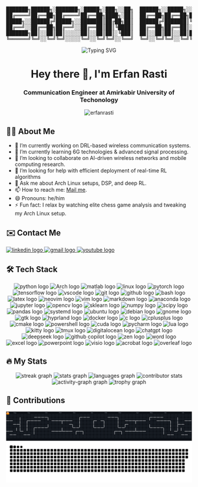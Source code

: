 <pre align="center">

███████╗██████╗░███████╗░█████╗░███╗░░██╗  ██████╗░░█████╗░░██████╗████████╗██╗
██╔════╝██╔══██╗██╔════╝██╔══██╗████╗░██║  ██╔══██╗██╔══██╗██╔════╝╚══██╔══╝██║
█████╗░░██████╔╝█████╗░░███████║██╔██╗██║  ██████╔╝███████║╚█████╗░░░░██║░░░██║
██╔══╝░░██╔══██╗██╔══╝░░██╔══██║██║╚████║  ██╔══██╗██╔══██║░╚═══██╗░░░██║░░░██║
███████╗██║░░██║██║░░░░░██║░░██║██║░╚███║  ██║░░██║██║░░██║██████╔╝░░░██║░░░██║
╚══════╝╚═╝░░╚═╝╚═╝░░░░░╚═╝░░╚═╝╚═╝░░╚══╝  ╚═╝░░╚═╝╚═╝░░╚═╝╚═════╝░░░░╚═╝░░░╚═╝
</pre>
<div align="center">
  <img src="https://readme-typing-svg.demolab.com?font=Fira+Code&size=30&duration=3000&pause=1000&color=F73B49&center=true&multiline=true&random=true&width=435&lines=Erfan+Rasti" alt="Typing SVG" /></a>
</div>

<h1 align="center">Hey there 👋, I'm Erfan Rasti</h1>
<h3 align="center">Communication Engineer at Amirkabir University of Techonology</h3>
<p align="center"> <img src="https://komarev.com/ghpvc/?username=erfanrasti&label=Profile%20views&color=0e75b6&style=flat" alt="erfanrasti" /> </p>

<h2 align="left">👨‍💻 About Me</h2>

- 🔭 I’m currently working on DRL-based wireless communication systems.
- 🌱 I’m currently learning 6G technologies & advanced signal processing.
- 👯 I’m looking to collaborate on AI-driven wireless networks and mobile computing research.
- 🤔 I’m looking for help with efficient deployment of real-time RL algorithms
- 💬 Ask me about Arch Linux setups, DSP, and deep RL.
- 📫 How to reach me: [Mail me](mailto:erfanrasty@gmail.com).
- 😄 Pronouns: he/him
- ⚡ Fun fact: I relax by watching elite chess game analysis and tweaking my Arch Linux setup.

###

<h2 align="left">✉️ Contact Me</h2>
<div align="left">
  <a href="https://www.linkedin.com/in/erfan-rasti-6a80561a1/">
    <img src="https://img.shields.io/static/v1?message=LinkedIn&logo=linkedin&label=&color=0077B5&logoColor=&labelColor=&style=for-the-badge" height="25" alt="linkedin logo"  />
  </a>
  <a href="mailto:erfanrasty@gmail.com">
    <img src="https://img.shields.io/static/v1?message=Gmail&logo=gmail&label=&color=D14836&logoColor=white&labelColor=&style=for-the-badge" height="25" alt="gmail logo"  />
  </a>
  <a href="https://www.youtube.com/channel/UCZYK7VZp23csTqB6ZgtPtOA?app=desktop">
    <img src="https://img.shields.io/static/v1?message=Youtube&logo=youtube&label=&color=FF0000&logoColor=white&labelColor=&style=for-the-badge" height="25" alt="youtube logo"  />
  </a>
</div>

###

<h2 align="left">🛠 Tech Stack</h2>

<div align="center">
  <img src="https://skillicons.dev/icons?i=py"  height="60" alt="python logo"  />
  <img src="https://skillicons.dev/icons?i=arch" height="60" alt="Arch logo"  />
  <img src="https://skillicons.dev/icons?i=matlab" height="60" alt="matlab logo"  />
  <img src="https://skillicons.dev/icons?i=linux" height="60" alt="linux logo"  />
  <img src="https://skillicons.dev/icons?i=pytorch" height="60" alt="pytorch logo"  />
  <img src="https://skillicons.dev/icons?i=tensorflow" height="60" alt="tensorflow logo"  />
  <img src="https://skillicons.dev/icons?i=vscode" height="60" alt="vscode logo"  />
  <img src="https://skillicons.dev/icons?i=git" height="60" alt="git logo"  />
  <img src="https://skillicons.dev/icons?i=github" height="60" alt="github logo"  />
  <img src="https://skillicons.dev/icons?i=bash" height="60" alt="bash logo"  />
  <img src="https://skillicons.dev/icons?i=latex" height="60" alt="latex logo"  />
  <img src="https://skillicons.dev/icons?i=neovim" height="60" alt="neovim logo"  />
  <img src="https://skillicons.dev/icons?i=vim" height="60" alt="vim logo"  />
  <img src="https://skillicons.dev/icons?i=md" height="60" alt="markdown logo"  />
  <img src="https://skillicons.dev/icons?i=anaconda" height="60" alt="anaconda logo"  />
  <img src="https://go-skill-icons.vercel.app/api/icons?i=jupyter" height="60" alt="jupyter logo"  />
  <img src="https://skillicons.dev/icons?i=opencv" height="60" alt="opencv logo"  />
  <img src="https://skillicons.dev/icons?i=sklearn" height="60" alt="sklearn logo"  />
  <img src="https://go-skill-icons.vercel.app/api/icons?i=numpy" height="60" alt="numpy logo"  />
  <img src="https://go-skill-icons.vercel.app/api/icons?i=scipy" height="60" alt="scipy logo"  />
  <img src="https://go-skill-icons.vercel.app/api/icons?i=pandas" height="60" alt="pandas logo"  />
  <img src="https://go-skill-icons.vercel.app/api/icons?i=systemd" height="60" alt="systemd logo"  />
  <img src="https://skillicons.dev/icons?i=ubuntu" height="60" alt="ubuntu logo"  />
  <img src="https://skillicons.dev/icons?i=debian" height="60" alt="debian logo"  />
  <img src="https://go-skill-icons.vercel.app/api/icons?i=gnome" height="60" alt="gnome logo"  />
  <img src="https://skillicons.dev/icons?i=gtk" height="60" alt="gtk logo"  />
  <img src="https://go-skill-icons.vercel.app/api/icons?i=hyprland" height="60" alt="hyprland logo"  />
  <img src="https://skillicons.dev/icons?i=docker" height="60" alt="docker logo"  />
  <img src="https://skillicons.dev/icons?i=c" height="60" alt="c logo"  />
  <img src="https://skillicons.dev/icons?i=cpp" height="60" alt="cplusplus logo"  />
  <img src="https://skillicons.dev/icons?i=cmake" height="60" alt="cmake logo"  />
  <img src="https://skillicons.dev/icons?i=powershell" height="60" alt="powershell logo"  />
  <img src="https://go-skill-icons.vercel.app/api/icons?i=cuda" height="60" alt="cuda logo"  />
  <img src="https://skillicons.dev/icons?i=pycharm" height="60" alt="pycharm logo"  />
  <img src="https://skillicons.dev/icons?i=lua" height="60" alt="lua logo"  />
  <img src="https://go-skill-icons.vercel.app/api/icons?i=kitty" height="60" alt="kitty logo"  />
  <img src="https://go-skill-icons.vercel.app/api/icons?i=tmux" height="60" alt="tmux logo"  />
  <img src="https://go-skill-icons.vercel.app/api/icons?i=digitalocean" height="60" alt="digitalocean logo"  />
  <img src="https://go-skill-icons.vercel.app/api/icons?i=chatgpt" height="60" alt="chatgpt logo"  />
  <img src="https://go-skill-icons.vercel.app/api/icons?i=deepseek" height="60" alt="deepseek logo"  />
  <img src="https://go-skill-icons.vercel.app/api/icons?i=githubcopilot" height="60" alt="github copilot logo"  />
  <img src="https://go-skill-icons.vercel.app/api/icons?i=zen" height="60" alt="zen logo"  />
  <img src="https://go-skill-icons.vercel.app/api/icons?i=word" height="60" alt="word logo"  />
  <img src="https://go-skill-icons.vercel.app/api/icons?i=excel" height="60" alt="excel logo"  />
  <img src="https://go-skill-icons.vercel.app/api/icons?i=powerpoint" height="60" alt="powerpoint logo"  />
  <img src="https://go-skill-icons.vercel.app/api/icons?i=visio" height="60" alt="visio logo"  />
  <img src="https://go-skill-icons.vercel.app/api/icons?i=acrobat" height="60" alt="acrobat logo"  />
  <img src="https://go-skill-icons.vercel.app/api/icons?i=overleaf" height="60" alt="overleaf logo"  />
</div>

###

<h2 align="left">🔥 My Stats</h2>

<div align="center">
  <img src="https://streak-stats.demolab.com/?user=erfanrasti&locale=en&mode=daily&theme=tokyonight&hide_border=false&border_radius=5&border=3" height="150" alt="streak graph"  />
  <img src="https://github-readme-stats.vercel.app/api?username=erfanrasti&hide_title=false&hide_rank=false&show_icons=true&include_all_commits=true&count_private=true&disable_animations=false&theme=tokyonight&locale=en&hide_border=false&order=1" height="150" alt="stats graph"  />
  <img src="https://github-readme-stats.vercel.app/api/top-langs?username=erfanrasti&locale=en&hide_title=false&langs_count=8&theme=tokyonight&hide_border=false&card_width=500&layout=compact&hide=jupyter%20notebook" height="150" alt="languages graph"  />
  <img src=https://github-contributor-stats.vercel.app/api?username=erfanrasti&limit=5&theme=tokyonight&combine_all_yearly_contributions=true)" height="150" alt="contributor stats"   />
  <img src="https://github-readme-activity-graph.vercel.app/graph?username=erfanrasti&radius=16&theme=tokyo-night&area=true&order=5" height="300" alt="activity-graph graph"  />
  <img src="https://github-profile-trophy.vercel.app?username=erfanrasti&theme=tokyonight&column=-1&row=1&margin-w=8&margin-h=8&no-bg=false&no-frame=false&order=4" height="150" alt="trophy graph"  />
</div>

###

<h2 align="left">🎯 Contributions</h2>

<div align="center">
  <picture>
    <source media="(prefers-color-scheme: dark)" srcset="https://raw.githubusercontent.com/erfanrasti/erfanrasti/output/pacman-contribution-graph-dark.svg">
    <source media="(prefers-color-scheme: light)" srcset="https://raw.githubusercontent.com/erfanrasti/erfanrasti/output/pacman-contribution-graph.svg">
    <img src="https://raw.githubusercontent.com/erfanrasti/erfanrasti/output/pacman-contribution-graph-dark.svg" alt="pacman contribution graph" />
  </picture>
  <picture>
    <source media="(prefers-color-scheme: dark)" srcset="https://raw.githubusercontent.com/erfanrasti/erfanrasti/output/snake-dark.svg">
    <source media="(prefers-color-scheme: light)" srcset="https://raw.githubusercontent.com/erfanrasti/erfanrasti/output/snake.svg">
    <img src="snake.svg" alt="Snake graph" />
  </picture>
</div>

###
